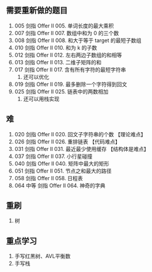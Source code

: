 
## 需要重新做的题目
1. 005 剑指 Offer II 005. 单词长度的最大乘积
2. 007 剑指 Offer II 007. 数组中和为 0 的三个数
3. 008 剑指 Offer II 008. 和大于等于 target 的最短子数组
4. 010 剑指 Offer II 010. 和为 k 的子数
5. 012 剑指 Offer II 012. 左右两边子数组的和相等
6. 013 剑指 Offer II 013. 二维子矩阵的和
7. 017 剑指 Offer II 017. 含有所有字符的最短字符串
   1. 还可以优化
8. 019 剑指 Offer II 019. 最多删除一个字符得到回文
9. 025 剑指 Offer II 025. 链表中的两数相加
   1. 还可以用栈实现


## 难
1. 020 剑指 Offer II 020. 回文子字符串的个数  【理论难点】
2. 026 剑指 Offer II 026. 重排链表 【代码难点】
3. 031 剑指 Offer II 031. 最近最少使用缓存 【结构体是难点】 
4. 037 剑指 Offer II 037. 小行星碰撞
5. 040 剑指 Offer II 040. 矩阵中最大的矩形
6. 051 剑指 Offer II 051. 节点之和最大的路径
7. 058 剑指 Offer II 058. 日程表 
8. 064 中等 剑指 Offer II 064. 神奇的字典


## 重刷
1. 树

## 重点学习
1. 手写红黑树、AVL平衡数
2. 手写栈